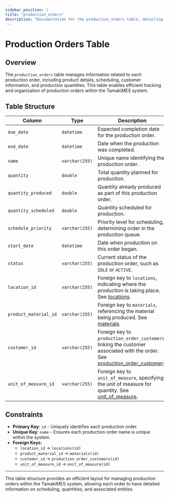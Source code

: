 ```yaml
---
sidebar_position: 1
title: "production_orders"
description: "Documentation for the production_orders table, detailing columns and constraints in the database schema."
---
```


# Production Orders Table

## Overview

The `production_orders` table manages information related to each production order, including product details,
scheduling, customer information, and production quantities. This table enables efficient tracking and organization of
production orders within the TamakiMES system.

## Table Structure

| Column                | Type           | Description                                                                                                                                                             | Example               |
|-----------------------|----------------|-------------------------------------------------------------------------------------------------------------------------------------------------------------------------|-----------------------|
| `due_date`            | `datetime`     | Expected completion date for the production order.                                                                                                                      | `2024-06-15 00:00:00` |
| `end_date`            | `datetime`     | Date when the production was completed.                                                                                                                                 | `2024-07-01 12:00:00` |
| `name`                | `varchar(255)` | Unique name identifying the production order.                                                                                                                           | `Order001`            |
| `quantity`            | `double`       | Total quantity planned for production.                                                                                                                                  | `500.0`               |
| `quantity_produced`   | `double`       | Quantity already produced as part of this production order.                                                                                                             | `250.0`               |
| `quantity_scheduled`  | `double`       | Quantity scheduled for production.                                                                                                                                      | `300.0`               |
| `schedule_priority`   | `varchar(255)` | Priority level for scheduling, determining order in the production queue.                                                                                               | `HIGH`                |
| `start_date`          | `datetime`     | Date when production on this order began.                                                                                                                               | `2024-05-01 08:00:00` |
| `status`              | `varchar(255)` | Current status of the production order, such as `IDLE` or `ACTIVE`.                                                                                                     | `ACTIVE`              |
| `location_id`         | `varchar(255)` | Foreign key to `locations`, indicating where the production is taking place. See [locations](../location-model/location).                                           | `01FZ8P9BJN-4VYZUKE1` |
| `product_material_id` | `varchar(255)` | Foreign key to `materials`, referencing the material being produced. See [materials](/appendix/data-model/material-model/materials.md).                                 | `01G8V9S9B9-3QWXS4VC` |
| `customer_id`         | `varchar(255)` | Foreign key to `production_order_customers`, linking the customer associated with the order. See [production_order_customers](production-order-customer).           | `01H3XZ9JAB-4VKJ5LNY` |
| `unit_of_measure_id`  | `varchar(255)` | Foreign key to `unit_of_measure`, specifying the unit of measure for quantity. See [unit_of_measure](/appendix/data-model/utility-models/uom-model/unit_of_measure.md). | `Liters`              |

## Constraints

- **Primary Key**: `id` - Uniquely identifies each production order.
- **Unique Key**: `name` - Ensures each production order name is unique within the system.
- **Foreign Keys**:
  - `location_id` → `locations(id)`
  - `product_material_id` → `materials(id)`
  - `customer_id` → `production_order_customers(id)`
  - `unit_of_measure_id` → `unit_of_measure(id)`

---

This table structure provides an efficient layout for managing production orders within the TamakiMES system, allowing
each order to have detailed information on scheduling, quantities, and associated entities.